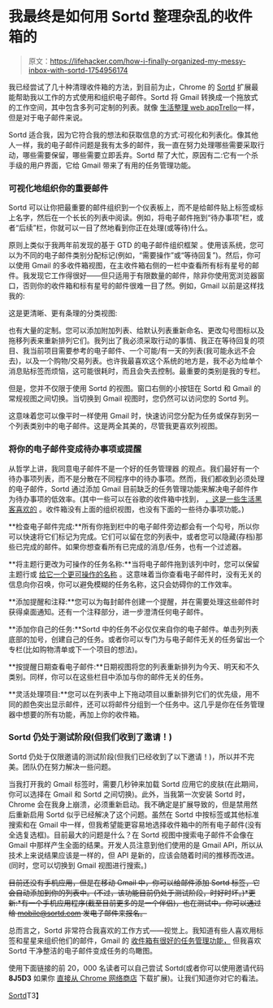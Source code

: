 # 我最终是如何用 Sortd 整理杂乱的收件箱的

> 原文：<https://lifehacker.com/how-i-finally-organized-my-messy-inbox-with-sortd-1754956174>

我已经尝试了几十种清理收件箱的方法，到目前为止，Chrome 的 [Sortd](http://www.sortd.com/) 扩展最能帮助我以工作的方式使用和组织电子邮件。Sortd 将 Gmail 转换成一个拖放式的工作空间，其中包含多列可定制的列表。就像 [生活整理 web app](http://lifehacker.com/how-to-use-trello-to-organize-your-entire-life-1683821040)[Trello](http://trello.com)一样，但是对于电子邮件来说。



Sortd 适合我，因为它符合我的想法和获取信息的方式:可视化和列表化。像其他人一样，我的电子邮件问题是我有太多的邮件，我一直在努力处理哪些需要采取行动，哪些需要保留，哪些需要立即丢弃。Sortd 帮了大忙，原因有二:它有一个杀手级的用户界面，它给 Gmail 带来了有用的任务管理功能。

### 可视化地组织你的重要邮件

Sortd 可以让你把最重要的邮件组织到一个仪表板上，而不是给邮件贴上标签或标上名字，然后在一个长长的列表中阅读。例如，将电子邮件拖到“待办事项”栏，或者“后续”栏，你就可以一目了然地看到你正在处理(或等待)什么。

原则上类似于我两年前发现的基于 GTD 的电子邮件组织框架 。使用该系统，您可以为不同的电子邮件类别分配标记(例如，“需要操作”或“等待回复”)。然后，你可以使用 Gmail 的多收件箱视图，在主收件箱右侧的一栏中查看所有标有星号的邮件。我发现它工作得很好——但只适用于有限数量的邮件，除非你使用宽浏览器窗口，否则你的收件箱和标有星号的邮件很难一目了然。例如，Gmail 以前是这样找我的:

这是更清晰、更有条理的分类视图:

也有大量的定制。您可以添加附加列表、给默认列表重新命名、更改勾号图标以及拖移列表来重新排列它们。我列出了我必须采取行动的事情、我正在等待回复的项目、我当前项目需要参考的电子邮件、一个可能/有一天的列表(我可能永远不会去)，以及一个购物/交易列表。也许我最喜欢这个系统的地方是，我不必为给单个消息贴标签而烦恼，这可能很耗时，而且会失去控制。最重要的类别是我的专栏。

但是，您并不仅限于使用 Sortd 的视图。窗口右侧的小按钮在 Sortd 和 Gmail 的常规视图之间切换。当切换到 Gmail 视图时，您仍然可以访问您的 Sortd 列。

这意味着您可以像平时一样使用 Gmail 时，快速访问您分配为任务或保存到另一个列表类别中的电子邮件。这是两全其美的，尽管我更喜欢列视图。

### 将你的电子邮件变成待办事项或提醒

从哲学上讲，我同意电子邮件不是一个好的任务管理器 的观点。我们最好有一个待办事项列表，而不是分散在不同程序中的待办事项。然而，我们都收到必须处理的电子邮件，Sortd 通过添加 Gmail 目前缺乏的任务管理功能来解决电子邮件作为待办事项的低效率。(其中一些可以在谷歌的收件箱中找到， [，这是一些生活黑客喜欢的](http://lifehacker.com/how-inbox-changed-how-i-use-email-1719517132) 。收件箱没有上面的组织视图，也没有下面的一些待办事项功能。)

**检查电子邮件完成:**所有你拖到栏中的电子邮件旁边都会有一个勾号，所以你可以快速将它们标记为完成。它们可以留在您的列表中，或者您可以隐藏(存档)那些已完成的邮件。如果你想查看所有已完成的消息/任务，也有一个过滤器。

**将主题行更改为可操作的任务名称:**当将电子邮件拖到该列中时，您可以保留主题行或 [给它一个更可操作的名称](http://lifehacker.com/use-actionable-verbs-for-a-better-to-do-list-1518442983) 。这意味着当你查看电子邮件时，没有无关的信息向你召唤，你可以避免模糊的任务名称，这只会妨碍你的工作效率。

**添加提醒和注释:**您可以为每封邮件创建一个提醒，并在需要处理这些邮件时获得桌面通知。还有一个注释部分，进一步澄清任何电子邮件。

**添加你自己的任务:**Sortd 中的任务不必仅仅来自你的电子邮件。单击列列表底部的加号，创建自己的任务。或者你可以专门为与电子邮件无关的任务留出一个专栏(比如购物清单或下一个项目的想法)。

**按提醒日期查看电子邮件:**日期视图将您的列表重新排列为今天、明天和不久类别。同样，你可以在这些栏目中添加与你的邮件无关的任务。

**灵活处理项目:**您可以在列表中上下拖动项目以重新排列它们的优先级，用不同的颜色突出显示邮件，还可以将邮件分组到一个任务中。这几乎是你在任务管理器中想要的所有功能，再加上你的收件箱。

### Sortd 仍处于测试阶段(但我们收到了邀请！)

Sortd 仍处于仅限邀请的测试阶段(但我们已经收到了以下邀请！)，所以并不完美。团队仍在努力解决一些问题。

当我打开我的 Gmail 标签时，需要几秒钟来加载 Sortd 应用它的皮肤(在此期间，你可以选择在 Gmail 和 Sortd 之间切换)。此外，当我第一次安装 Sortd 时，Chrome 会在我身上崩溃，必须重新启动。我不确定是扩展导致的，但是禁用然后重新启用 Sortd 似乎已经解决了这个问题。虽然在 Sortd 中按标签或其他标准搜索和在 Gmail 中一样，但我希望能更容易地选择收件箱中的所有电子邮件(没有全选复选框)。目前最大的问题是什么？在 Sortd 视图中搜索电子邮件不会像在 Gmail 中那样产生全面的结果。开发人员注意到他们使用的是 Gmail API，所以从技术上来说结果应该是一样的，但 API 是新的，应该会随着时间的推移而改进。(同时，您可以切换到 Gmail 视图进行搜索。)

~~目前还没有手机应用，但是在移动 Gmail 中，你可以给邮件添加 Sortd 标签，它会自动添加到你的列表中。(不过，该功能目前仍处于测试阶段，时好时坏。)*更新:*有一个手机应用程序(截至目前更多的是一个伴侣)，也在测试中。你可以通过给 mobile@sortd.com 发电子邮件来报名。~~

总而言之，Sortd 非常符合我喜欢的工作方式——视觉上。我知道有些人喜欢用标签和星星来组织他们的邮件，Gmail 的 [收件箱有很好的任务管理功能，](http://lifehacker.com/how-googles-new-inbox-works-and-changes-how-you-approa-1652303148) 但我喜欢 Sortd 干净整洁的电子邮件变成任务的鸟瞰图。

使用下面链接的前 20，000 名读者可以自己尝试 Sortd(或者你可以使用邀请代码 **8J5D3** 如果你 [直接从 Chrome 网络商店](https://chrome.google.com/webstore/detail/sortd-smart-skin-for-gmai/aohlfneeliakfcefeffppfplagbccbni) 下载扩展)。让我们知道你对它的看法。

[Sortd](http://www.sortd.com?ic=lifehacker)T3】